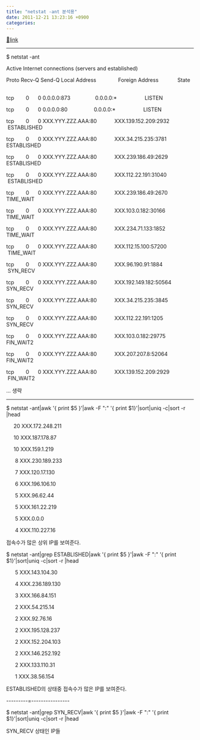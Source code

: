 ```yaml
---
title: "netstat -ant 분석용"
date: 2011-12-21 13:23:16 +0900
categories: 
---
```

[🔗link](http://www.mins01.com/mh/tech/read/745)
***


$ netstat -ant       

Active Internet connections (servers and established)

Proto Recv-Q Send-Q Local Address               Foreign Address             State      

tcp        0      0 0.0.0.0:873                 0.0.0.0:*                   LISTEN      

tcp        0      0 0.0.0.0:80                  0.0.0.0:*                   LISTEN      

tcp        0      0 XXX.YYY.ZZZ.AAA:80            XXX.139.152.209:2932        ESTABLISHED    

tcp        0      0 XXX.YYY.ZZZ.AAA:80            XXX.34.215.235:3781         ESTABLISHED    

tcp        0      0 XXX.YYY.ZZZ.AAA:80            XXX.239.186.49:2629         ESTABLISHED    

tcp        0      0 XXX.YYY.ZZZ.AAA:80            XXX.112.22.191:31040        ESTABLISHED    

tcp        0      0 XXX.YYY.ZZZ.AAA:80            XXX.239.186.49:2670         TIME_WAIT    

tcp        0      0 XXX.YYY.ZZZ.AAA:80            XXX.103.0.182:30166         TIME_WAIT    

tcp        0      0 XXX.YYY.ZZZ.AAA:80            XXX.234.71.133:1852         TIME_WAIT    

tcp        0      0 XXX.YYY.ZZZ.AAA:80            XXX.112.15.100:57200        TIME_WAIT    

tcp        0      0 XXX.YYY.ZZZ.AAA:80            XXX.96.190.91:1884          SYN_RECV    

tcp        0      0 XXX.YYY.ZZZ.AAA:80            XXX.192.149.182:50564       SYN_RECV    

tcp        0      0 XXX.YYY.ZZZ.AAA:80            XXX.34.215.235:3845         SYN_RECV    

tcp        0      0 XXX.YYY.ZZZ.AAA:80            XXX.112.22.191:1205         SYN_RECV    

tcp        0      0 XXX.YYY.ZZZ.AAA:80            XXX.103.0.182:29775         FIN_WAIT2    

tcp        0      0 XXX.YYY.ZZZ.AAA:80            XXX.207.207.8:52064         FIN_WAIT2    

tcp        0      0 XXX.YYY.ZZZ.AAA:80            XXX.139.152.209:2929        FIN_WAIT2   

... 생략



  


- - - - - -

  


$ netstat -ant|awk '{ print $5 }'|awk -F ":" '{ print $1}'|sort|uniq -c|sort -r |head

     20 XXX.172.248.211

     10 XXX.187.178.87

     10 XXX.159.1.219

      8 XXX.230.189.233

      7 XXX.120.17.130

      6 XXX.196.106.10

      5 XXX.96.62.44

      5 XXX.161.22.219

      5 XXX.0.0.0

      4 XXX.110.227.16



접속수가 많은 상위 IP를 보여준다.





  
  


$ netstat -ant|grep ESTABLISHED|awk '{ print $5 }'|awk -F ":" '{ print $1}'|sort|uniq -c|sort -r |head

      5 XXX.143.104.30

      4 XXX.236.189.130

      3 XXX.166.84.151

      2 XXX.54.215.14

      2 XXX.92.76.16

      2 XXX.195.128.237

      2 XXX.152.204.103

      2 XXX.146.252.192

      2 XXX.133.110.31

      1 XXX.38.56.154



ESTABLISHED의 상태중 접속수가 많은 IP를 보여준다.

  


---------=----------------

$ netstat -ant|grep SYN_RECV|awk '{ print $5 }'|awk -F ":" '{ print $1}'|sort|uniq -c|sort -r |head

SYN_RECV 상태인 IP들


